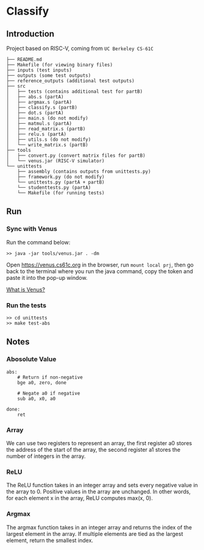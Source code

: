 # Classify
## Introduction
Project based on RISC-V, coming from `UC Berkeley CS-61C`
```
├── README.md
├── Makefile (for viewing binary files)
├── inputs (test inputs)
├── outputs (some test outputs)
├── reference_outputs (additional test outputs)
├── src
│   ├── tests (contains additional test for partB)
│   ├── abs.s (partA)
│   ├── argmax.s (partA)
│   ├── classify.s (partB)
│   ├── dot.s (partA)
│   ├── main.s (do not modify)
│   ├── matmul.s (partA)
│   ├── read_matrix.s (partB)
│   ├── relu.s (partA)
│   ├── utils.s (do not modify)
│   └── write_matrix.s (partB)
├── tools
│   ├── convert.py (convert matrix files for partB)
│   └── venus.jar (RISC-V simulator)
└── unittests
    ├── assembly (contains outputs from unittests.py)
    ├── framework.py (do not modify)
    └── unittests.py (partA + partB)
    └── studenttests.py (partA)
    └── Makefile (for running tests)
```

## Run
### Sync with Venus
Run the command below:
```
>> java -jar tools/venus.jar . -dm
```
Open https://venus.cs61c.org in the browser, run `mount local prj`, then go back to the terminal where you run the java command, copy the token and paste it into the pop-up window.  

[What is Venus?](https://github.com/kvakil/venus)

### Run the tests
```
>> cd unittests
>> make test-abs
```

## Notes
### Abosolute Value
```
abs:
    # Return if non-negative
    bge a0, zero, done

    # Negate a0 if negative
    sub a0, x0, a0

done:
    ret
```

### Array
We can use two registers to represent an array, the first register a0 stores the address of the start of the array, the second register a1 stores the number of integers in the array.

### ReLU
The ReLU function takes in an integer array and sets every negative value in the array to 0. Positive values in the array are unchanged. In other words, for each element x in the array, ReLU computes max(x, 0).

### Argmax
The argmax function takes in an integer array and returns the index of the largest element in the array. If multiple elements are tied as the largest element, return the smallest index.

